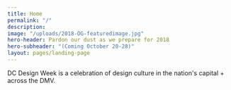 ```yaml
---
title: Home
permalink: "/"
description: 
image: "/uploads/2018-OG-featuredimage.jpg"
hero-header: Pardon our dust as we prepare for 2018
hero-subheader: "(Coming October 20-28)"
layout: pages/landing-page
---
```


DC Design Week is a celebration of design culture in the nation's capital + across the DMV.
